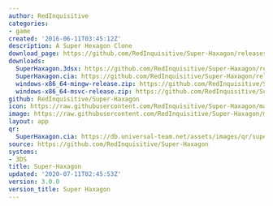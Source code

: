 ```yaml
---
author: RedInquisitive
categories:
- game
created: '2016-06-11T03:45:12Z'
description: A Super Hexagon Clone
download_page: https://github.com/RedInquisitive/Super-Haxagon/releases/tag/3.0.0
downloads:
  SuperHaxagon.3dsx: https://github.com/RedInquisitive/Super-Haxagon/releases/download/3.0.0/SuperHaxagon.3dsx
  SuperHaxagon.cia: https://github.com/RedInquisitive/Super-Haxagon/releases/download/3.0.0/SuperHaxagon.cia
  windows-x86_64-mingw-release.zip: https://github.com/RedInquisitive/Super-Haxagon/releases/download/3.0.0/windows-x86_64-mingw-release.zip
  windows-x86_64-msvc-release.zip: https://github.com/RedInquisitive/Super-Haxagon/releases/download/3.0.0/windows-x86_64-msvc-release.zip
github: RedInquisitive/Super-Haxagon
icon: https://raw.githubusercontent.com/RedInquisitive/Super-Haxagon/master/media/icon-3ds.png
image: https://raw.githubusercontent.com/RedInquisitive/Super-Haxagon/master/media/banner.png
layout: app
qr:
  SuperHaxagon.cia: https://db.universal-team.net/assets/images/qr/superhaxagon.cia.png
source: https://github.com/RedInquisitive/Super-Haxagon
systems:
- 3DS
title: Super-Haxagon
updated: '2020-07-11T02:45:53Z'
version: 3.0.0
version_title: Super Haxagon
---
```

